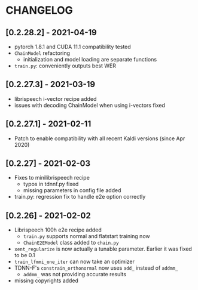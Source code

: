# CHANGELOG

## [0.2.28.2] - 2021-04-19

- pytorch 1.8.1 and CUDA 11.1 compatibility tested
- ``ChainModel`` refactoring
    - initialization and model loading are separate functions
- ``train.py``: conveniently outputs best WER

## [0.2.27.3] - 2021-03-19

- librispeech i-vector recipe added
- issues with decoding ChainModel when using i-vectors fixed

## [0.2.27.1] - 2021-02-11

- Patch to enable compatibility with all recent Kaldi versions (since Apr 2020)

## [0.2.27] - 2021-02-03

- Fixes to minilibrispeech recipe
    - typos in tdnnf.py fixed
    - missing parameters in config file added
- train.py: regression fix to handle e2e option correctly

## [0.2.26] - 2021-02-02

- Librispeech 100h e2e recipe added
    - ``train.py`` supports normal and flatstart training now
    - ``ChainE2EModel`` class added to ``chain.py``
- ``xent_regularize`` is now actually a tunable parameter. Earlier it was fixed to be 0.1
- ``train_lfmmi_one_iter`` can now take an optimizer
- TDNN-F's ``constrain_orthonormal`` now uses ``add_`` instead of ``addmm_``
    - ``addmm_`` was not providing accurate results
- missing copyrights added
